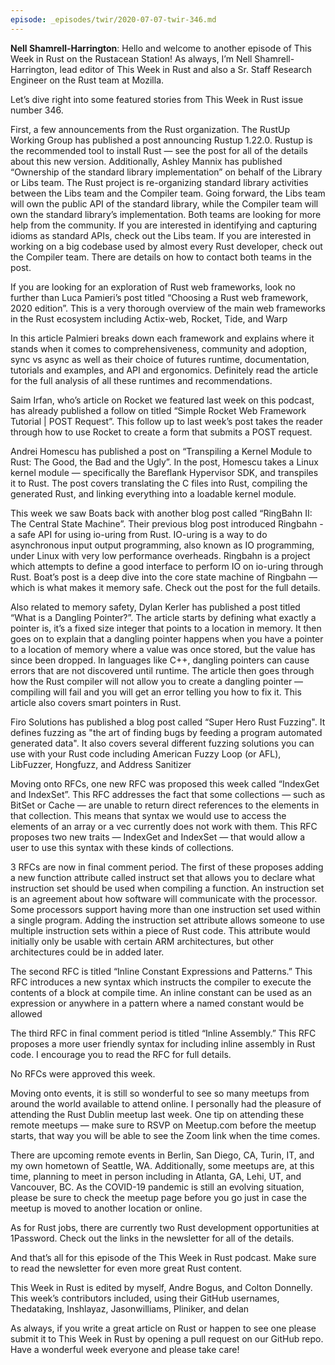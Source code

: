 ```yaml
---
episode: _episodes/twir/2020-07-07-twir-346.md
---
```


__Nell Shamrell-Harrington__: Hello and welcome to another episode of This Week in Rust on the Rustacean Station! As always, I’m Nell Shamrell-Harrington, lead editor of This Week in Rust and also a Sr. Staff Research Engineer on the Rust team at Mozilla.

Let’s dive right into some featured stories from This Week in Rust issue number 346.

First, a few announcements from the Rust organization. The RustUp Working Group has published a post announcing Rustup 1.22.0. Rustup is the recommended tool to install Rust — see the post for all of the details about this new version. Additionally, Ashley Mannix has published “Ownership of the standard library implementation” on behalf of the Library or Libs team. The Rust project is re-organizing standard library activities between the Libs team and the Compiler team. Going forward, the Libs team will own the public API of the standard library, while the Compiler team will own the standard library’s implementation. Both teams are looking for more help from the community. If you are interested in identifying and capturing idioms as standard APIs, check out the Libs team. If you are interested in working on a big codebase used by almost every Rust developer, check out the Compiler team. There are details on how to contact both teams in the post.

If you are looking for an exploration of Rust web frameworks, look no further than Luca Pamieri’s post titled “Choosing a Rust web framework, 2020 edition”. This is a very thorough overview of the main web frameworks in the Rust ecosystem including Actix-web, Rocket, Tide, and Warp

In this article Palmieri breaks down each framework and explains where it stands when it comes to comprehensiveness, community and adoption, sync vs async as well as their choice of futures runtime, documentation, tutorials and examples, and API and ergonomics. Definitely read the article for the full analysis of all these runtimes and recommendations.

Saim Irfan, who’s article on Rocket we featured last week on this podcast, has already published a follow on titled “Simple Rocket Web Framework Tutorial | POST Request”. This follow up to last week’s post takes the reader through how to use Rocket to create a form that submits a POST request.

Andrei Homescu has published a post on “Transpiling a Kernel Module to Rust: The Good, the Bad and the Ugly”. In the post, Homescu takes  a Linux kernel module — specifically the Bareflank Hypervisor SDK, and transpiles it to Rust. The post covers translating the C files into Rust, compiling the generated Rust, and linking everything into a loadable kernel module.

This week we saw Boats back with another blog post called “RingBahn II: The Central State Machine”. Their previous blog post introduced Ringbahn - a safe API for using io-uring from Rust. IO-uring is a way to do asynchronous input output programming, also known as IO programming, under Linux with very low performance overheads. Ringbahn is a project which attempts to define a good interface to perform IO on io-uring through Rust. Boat’s post is a deep dive into the core state machine of Ringbahn — which is what makes it memory safe. Check out the post for the full details.

Also related to memory safety, Dylan Kerler has published a post titled “What is a Dangling Pointer?”. The article starts by defining what exactly a pointer is, it’s a fixed size integer that points to a location in memory. It then goes on to explain that a dangling pointer happens when you have a pointer to a location of memory where a value was once stored, but the value has since been dropped. In languages like C++, dangling pointers can cause errors that are not discovered until runtime. The article then goes through how the Rust compiler will not allow you to create a dangling pointer — compiling will fail and you will get an error telling you how to fix it. This article also covers smart pointers in Rust.

Firo Solutions has published a blog post called “Super Hero Rust Fuzzing". It defines fuzzing as "the art of finding bugs by feeding a program automated generated data". It also covers several different fuzzing solutions you can use with your Rust code including American Fuzzy Loop (or AFL), LibFuzzer, Hongfuzz, and Address Sanitizer

Moving onto RFCs, one new RFC was proposed this week called “IndexGet and IndexSet”. This RFC addresses the fact that some collections — such as BitSet or Cache — are unable to return direct references to the elements in that collection. This means that syntax we would use to access the elements of an array or a vec currently does not work with them. This RFC proposes two new traits — IndexGet and IndexSet — that would allow a user to use this syntax with these kinds of collections.

3 RFCs are now in final comment period. The first of these proposes adding a new function attribute called instruct set that allows you to declare what instruction set should be used when compiling a function. An instruction set is an agreement about how software will communicate with the processor. Some processors support having more than one instruction set used within a single program. Adding the instruction set attribute allows someone to use multiple instruction sets within a piece of Rust code. This attribute would initially only be usable with certain ARM architectures, but other architectures could be in added later.

The second RFC is titled “Inline Constant Expressions and Patterns.” This RFC introduces a new syntax which instructs the compiler to execute the contents of a block at compile time. An inline constant can be used as an expression or anywhere in a pattern where a named constant would be allowed

The third RFC in final comment period is titled “Inline Assembly.” This RFC proposes a more user friendly syntax for including inline assembly in Rust code. I encourage you to read the RFC for full details.

No RFCs were approved this week.

Moving onto events, it is still so wonderful to see so many meetups from around the world available to attend online. I personally had the pleasure of attending the Rust Dublin meetup last week. One tip on attending these remote meetups — make sure to RSVP on Meetup.com before the meetup starts, that way you will be able to see the Zoom link when the time comes.

There are upcoming remote events in Berlin, San Diego, CA, Turin, IT, and my own hometown of Seattle, WA. Additionally, some meetups are, at this time, planning to meet in person including in Atlanta, GA, Lehi, UT, and Vancouver, BC. As the COVID-19 pandemic is still an evolving situation, please be sure to check the meetup page before you go just in case the meetup is moved to another location or online.

As for Rust jobs, there are currently two Rust development opportunities at 1Password. Check out the links in the newsletter for all of the details.

And that’s all for this episode of the This Week in Rust podcast. Make sure to read the newsletter for even more great Rust content.

This Week in Rust is edited by myself, Andre Bogus, and Colton Donnelly. This week’s contributors included, using their GitHub usernames, Thedataking, Inshlayaz, Jasonwilliams, Pliniker, and delan

As always, if you write a great article on Rust or happen to see one please submit it to This Week in Rust by opening a pull request on our GitHub repo. Have a wonderful week everyone and please take care!
